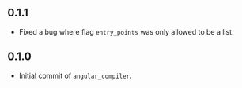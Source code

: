 ## 0.1.1

- Fixed a bug where flag `entry_points` was only allowed to be a list.

## 0.1.0

- Initial commit of `angular_compiler`.
